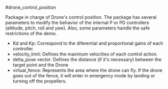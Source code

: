 #drone_control_position

Package in charge of Drone's control position. The package has several parameters to modify the behavior of the internal P or PD controllers (altitude, pitch, roll and yaw). Also, some parameters handle the safe restrictions of the demo.

* Kd and Kp: Correspond to the diferential and proportional gains of each controller.
* velocity_limit: Defines the maximum velocities of each control action.
* delta_pose vector: Defines the distance (if it's necessary) between the target point and the Drone
* virtual_fence: Represents the area where the drone can fly. If the drone goes out of the fence, it will enter in emergency mode by landing or turning off the propellers.

